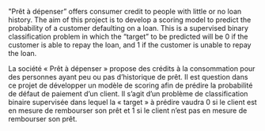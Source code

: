 "Prêt à dépenser” offers consumer credit to people with little or no loan history. The aim of this project is to develop a scoring model to predict the probability of a customer defaulting on a loan. This is a supervised binary classification problem in which the “target” to be predicted will be 0 if the customer is able to repay the loan, and 1 if the customer is unable to repay the loan. 




La société « Prêt à dépenser » propose des crédits à la consommation pour des personnes ayant peu 
ou pas d’historique de prêt. Il est question dans ce projet de développer un modèle de scoring afin de 
prédire la probabilité de défaut de paiement d’un client. 
Il s’agit d’un problème de classification binaire supervisée dans lequel la « target » à prédire vaudra 0 
si le client est en mesure de rembourser son prêt et 1 si le client n’est pas en mesure de rembourser 
son prêt.  
